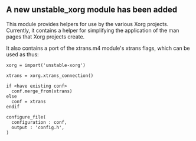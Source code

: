 ## A new unstable_xorg module has been added

This module provides helpers for use by the various Xorg projects. Currently, it
contains a helper for simplifying the application of the man pages that Xorg
projects create.

It also contains a port of the xtrans.m4 module's xtrans flags, which can be used as thus:
```meson
xorg = import('unstable-xorg')

xtrans = xorg.xtrans_connection()

if <have existing conf>
  conf.merge_from(xtrans)
else
  conf = xtrans
endif

configure_file(
  configuration : conf,
  output : 'config.h',
)
```

